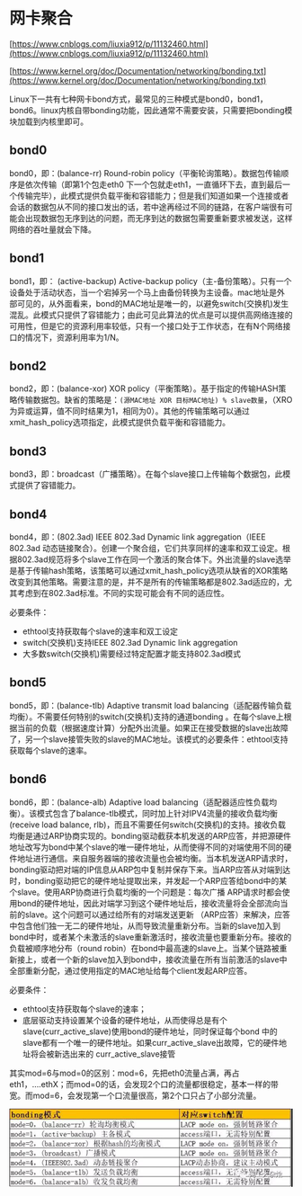 # 网卡聚合 #

[https://www.cnblogs.com/liuxia912/p/11132460.html](https://www.cnblogs.com/liuxia912/p/11132460.html)

[https://www.kernel.org/doc/Documentation/networking/bonding.txt](https://www.kernel.org/doc/Documentation/networking/bonding.txt)

Linux下一共有七种网卡bond方式，最常见的三种模式是bond0，bond1，bond6。linux内核自带bonding功能，因此通常不需要安装，只需要把bonding模块加载到内核里即可。

## bond0 ##

bond0，即：(balance-rr) Round-robin policy（平衡轮询策略）。数据包传输顺序是依次传输（即第1个包走eth0 下一个包就走eth1，一直循环下去，直到最后一个传输完毕），此模式提供负载平衡和容错能力；但是我们知道如果一个连接或者会话的数据包从不同的接口发出的话，若中途再经过不同的链路，在客户端很有可能会出现数据包无序到达的问题，而无序到达的数据包需要重新要求被发送，这样网络的吞吐量就会下降。

## bond1 ##

bond1，即： (active-backup) Active-backup policy（主-备份策略）。只有一个设备处于活动状态，当一个宕掉另一个马上由备份转换为主设备。mac地址是外部可见的，从外面看来，bond的MAC地址是唯一的，以避免switch(交换机)发生混乱。此模式只提供了容错能力；由此可见此算法的优点是可以提供高网络连接的可用性，但是它的资源利用率较低，只有一个接口处于工作状态，在有N个网络接口的情况下，资源利用率为1/N。

## bond2 ##

bond2，即：(balance-xor) XOR policy（平衡策略）。基于指定的传输HASH策略传输数据包。缺省的策略是：`(源MAC地址 XOR 目标MAC地址) % slave数量`，（XRO为异或运算，值不同时结果为1，相同为0）。其他的传输策略可以通过xmit_hash_policy选项指定，此模式提供负载平衡和容错能力。

## bond3 ##

bond3，即：broadcast（广播策略）。在每个slave接口上传输每个数据包，此模式提供了容错能力。

## bond4 ##

bond4，即：(802.3ad) IEEE 802.3ad Dynamic link aggregation（IEEE 802.3ad 动态链接聚合）。创建一个聚合组，它们共享同样的速率和双工设定。根据802.3ad规范将多个slave工作在同一个激活的聚合体下。外出流量的slave选举是基于传输hash策略，该策略可以通过xmit_hash_policy选项从缺省的XOR策略改变到其他策略。需要注意的是，并不是所有的传输策略都是802.3ad适应的，尤其考虑到在802.3ad标准。不同的实现可能会有不同的适应性。

必要条件：

- ethtool支持获取每个slave的速率和双工设定
- switch(交换机)支持IEEE 802.3ad Dynamic link aggregation
- 大多数switch(交换机)需要经过特定配置才能支持802.3ad模式

## bond5 ##

bond5，即：(balance-tlb) Adaptive transmit load balancing（适配器传输负载均衡）。不需要任何特别的switch(交换机)支持的通道bonding 。在每个slave上根据当前的负载（根据速度计算）分配外出流量。如果正在接受数据的slave出故障了，另一个slave接管失败的slave的MAC地址。该模式的必要条件：ethtool支持获取每个slave的速率。

## bond6 ##

bond6，即：(balance-alb) Adaptive load balancing（适配器适应性负载均衡）。该模式包含了balance-tlb模式，同时加上针对IPV4流量的接收负载均衡(receive load balance, rlb)，而且不需要任何switch(交换机)的支持。接收负载均衡是通过ARP协商实现的。bonding驱动截获本机发送的ARP应答，并把源硬件地址改写为bond中某个slave的唯一硬件地址，从而使得不同的对端使用不同的硬件地址进行通信。来自服务器端的接收流量也会被均衡。当本机发送ARP请求时，bonding驱动把对端的IP信息从ARP包中复制并保存下来。当ARP应答从对端到达时，bonding驱动把它的硬件地址提取出来，并发起一个ARP应答给bond中的某个slave。使用ARP协商进行负载均衡的一个问题是：每次广播 ARP请求时都会使用bond的硬件地址，因此对端学习到这个硬件地址后，接收流量将会全部流向当前的slave。这个问题可以通过给所有的对端发送更新 （ARP应答）来解决，应答中包含他们独一无二的硬件地址，从而导致流量重新分布。当新的slave加入到bond中时，或者某个未激活的slave重新激活时，接收流量也要重新分布。接收的负载被顺序地分布（round robin）在bond中最高速的slave上。当某个链路被重新接上，或者一个新的slave加入到bond中，接收流量在所有当前激活的slave中全部重新分配，通过使用指定的MAC地址给每个client发起ARP应答。

必要条件：

- ethtool支持获取每个slave的速率；
- 底层驱动支持设置某个设备的硬件地址，从而使得总是有个slave(curr_active_slave)使用bond的硬件地址，同时保证每个bond 中的slave都有一个唯一的硬件地址。如果curr_active_slave出故障，它的硬件地址将会被新选出来的 curr_active_slave接管

其实mod=6与mod=0的区别：mod=6，先把eth0流量占满，再占eth1，….ethX；而mod=0的话，会发现2个口的流量都很稳定，基本一样的带宽。而mod=6，会发现第一个口流量很高，第2个口只占了小部分流量。

![](img/bond_with_switch.jpg)


